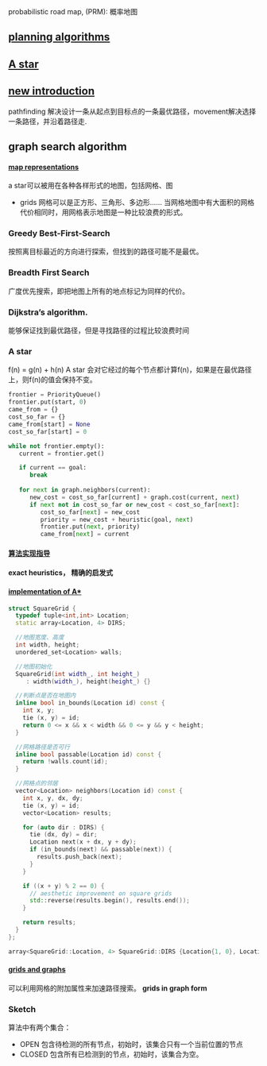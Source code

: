 probabilistic road map, (PRM): 概率地图

## [planning algorithms](http://planning.cs.uiuc.edu/web.html)

## [A star](http://theory.stanford.edu/~amitp/GameProgramming/)
## [new introduction](http://www.redblobgames.com/pathfinding/a-star/introduction.html)
pathfinding 解决设计一条从起点到目标点的一条最优路径，movement解决选择一条路径，并沿着路径走.

## graph search algorithm
#### [map representations](http://theory.stanford.edu/~amitp/GameProgramming/MapRepresentations.html)
a star可以被用在各种各样形式的地图，包括网格、图
- grids
  网格可以是正方形、三角形、多边形……
  当网格地图中有大面积的网格代价相同时，用网格表示地图是一种比较浪费的形式。

### Greedy Best-First-Search
按照离目标最近的方向进行探索，但找到的路径可能不是最优。

### Breadth First Search
广度优先搜索，即把地图上所有的地点标记为同样的代价。
### Dijkstra’s algorithm.
能够保证找到最优路径，但是寻找路径的过程比较浪费时间

### A star
f(n) = g(n) + h(n)
A star 会对它经过的每个节点都计算f(n)，如果是在最优路径上，则f(n)的值会保持不变。

```python
frontier = PriorityQueue()
frontier.put(start, 0)
came_from = {}
cost_so_far = {}
came_from[start] = None
cost_so_far[start] = 0

while not frontier.empty():
   current = frontier.get()

   if current == goal:
      break
   
   for next in graph.neighbors(current):
      new_cost = cost_so_far[current] + graph.cost(current, next)
      if next not in cost_so_far or new_cost < cost_so_far[next]:
         cost_so_far[next] = new_cost
         priority = new_cost + heuristic(goal, next)
         frontier.put(next, priority)
         came_from[next] = current
```
#### [算法实现指导](http://www.redblobgames.com/pathfinding/a-star/implementation.html)
#### exact heuristics， 精确的启发式
#### [implementation of A*](http://www.redblobgames.com/pathfinding/a-star/implementation.html)

```c++
struct SquareGrid {
  typedef tuple<int,int> Location;
  static array<Location, 4> DIRS;

  //地图宽度、高度
  int width, height;
  unordered_set<Location> walls;

  //地图初始化
  SquareGrid(int width_, int height_)
     : width(width_), height(height_) {}

  //判断点是否在地图内
  inline bool in_bounds(Location id) const {
    int x, y;
    tie (x, y) = id;
    return 0 <= x && x < width && 0 <= y && y < height;
  }

  //网格路径是否可行
  inline bool passable(Location id) const {
    return !walls.count(id);
  }

  //网格点的邻居
  vector<Location> neighbors(Location id) const {
    int x, y, dx, dy;
    tie (x, y) = id;
    vector<Location> results;

    for (auto dir : DIRS) {
      tie (dx, dy) = dir;
      Location next(x + dx, y + dy);
      if (in_bounds(next) && passable(next)) {
        results.push_back(next);
      }
    }

    if ((x + y) % 2 == 0) {
      // aesthetic improvement on square grids
      std::reverse(results.begin(), results.end());
    }

    return results;
  }
};

array<SquareGrid::Location, 4> SquareGrid::DIRS {Location{1, 0}, Location{0, -1}, Location{-1, 0}, Location{0, 1}};
```
#### [grids and graphs](http://www.redblobgames.com/pathfinding/grids/graphs.html)
可以利用网格的附加属性来加速路径搜索。
**grids in graph form**


### Sketch
算法中有两个集合：
- OPEN
  包含待检测的所有节点，初始时，该集合只有一个当前位置的节点
- CLOSED
  包含所有已检测到的节点，初始时，该集合为空。